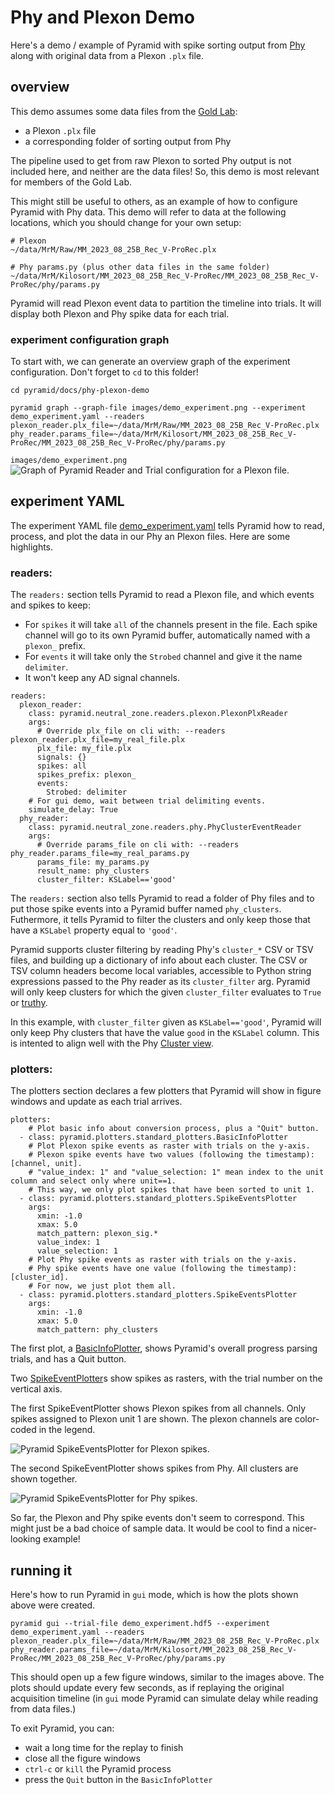 # Phy and Plexon Demo

Here's a demo / example of Pyramid with spike sorting output from [Phy](https://phy.readthedocs.io/en/latest/) along with original data from a Plexon `.plx` file.

## overview

This demo assumes some data files from the [Gold Lab](https://www.med.upenn.edu/goldlab/):

 - a Plexon `.plx` file
 - a corresponding folder of sorting output from Phy

The pipeline used to get from raw Plexon to sorted Phy output is not included here, and neither are the data files!
So, this demo is most relevant for members of the Gold Lab.

This might still be useful to others, as an example of how to configure Pyramid with Phy data.
This demo will refer to data at the following locations, which you should change for your own setup:

```
# Plexon
~/data/MrM/Raw/MM_2023_08_25B_Rec_V-ProRec.plx

# Phy params.py (plus other data files in the same folder)
~/data/MrM/Kilosort/MM_2023_08_25B_Rec_V-ProRec/MM_2023_08_25B_Rec_V-ProRec/phy/params.py
```

Pyramid will read Plexon event data to partition the timeline into trials.
It will display both Plexon and Phy spike data for each trial.

### experiment configuration graph

To start with, we can generate an overview graph of the experiment configuration.  Don't forget to `cd` to this folder!

```
cd pyramid/docs/phy-plexon-demo

pyramid graph --graph-file images/demo_experiment.png --experiment demo_experiment.yaml --readers plexon_reader.plx_file=~/data/MrM/Raw/MM_2023_08_25B_Rec_V-ProRec.plx phy_reader.params_file=~/data/MrM/Kilosort/MM_2023_08_25B_Rec_V-ProRec/MM_2023_08_25B_Rec_V-ProRec/phy/params.py
```

`images/demo_experiment.png`
![Graph of Pyramid Reader and Trial configuration for a Plexon file.](images/demo_experiment.png "Overview of a Plexon experiment")

## experiment YAML

The experiment YAML file [demo_experiment.yaml](demo_experiment.yaml) tells Pyramid how to read, process, and plot the data in our Phy an Plexon files.  Here are some highlights.

### readers: ###

The `readers:` section tells Pyramid to read a Plexon file, and which events and spikes to keep:

 - For `spikes` it will take `all` of the channels present in the file.  Each spike channel will go to its own Pyramid buffer, automatically named with a `plexon_` prefix.
 - For `events` it will take only the `Strobed` channel and give it the name `delimiter`.
 - It won't keep any AD signal channels.

```
readers:
  plexon_reader:
    class: pyramid.neutral_zone.readers.plexon.PlexonPlxReader
    args:
      # Override plx_file on cli with: --readers plexon_reader.plx_file=my_real_file.plx
      plx_file: my_file.plx
      signals: {}
      spikes: all
      spikes_prefix: plexon_
      events:
        Strobed: delimiter
    # For gui demo, wait between trial delimiting events.
    simulate_delay: True
  phy_reader:
    class: pyramid.neutral_zone.readers.phy.PhyClusterEventReader
    args:
      # Override params_file on cli with: --readers phy_reader.params_file=my_real_params.py
      params_file: my_params.py
      result_name: phy_clusters
      cluster_filter: KSLabel=='good'
```

The `readers:` section also tells Pyramid to read a folder of Phy files and to put those spike events into a Pyramid buffer named `phy_clusters`.
Futhermore, it tells Pyramid to filter the clusters and only keep those that have a `KSLabel` property equal to `'good'`.

Pyramid supports cluster filtering by reading Phy's `cluster_*` CSV or TSV files, and building up a dictionary of info about each cluster.
The CSV or TSV column headers become local variables, accessible to Python string expressions passed to the Phy reader as its `cluster_filter` arg.
Pyramid will only keep clusters for which the given `cluster_filter` evaluates to `True` or [truthy](https://docs.python.org/3/library/stdtypes.html#truth-value-testing).

In this example, with `cluster_filter` given as `KSLabel=='good'`, Pyramid will only keep Phy clusters that have the value `good` in the `KSLabel` column.
This is intented to align well with the Phy [Cluster view](https://phy.readthedocs.io/en/latest/visualization/).

### plotters: ###

The plotters section declares a few plotters that Pyramid will show in figure windows and update as each trial arrives.

```
plotters:
    # Plot basic info about conversion process, plus a "Quit" button.
  - class: pyramid.plotters.standard_plotters.BasicInfoPlotter
    # Plot Plexon spike events as raster with trials on the y-axis.
    # Plexon spike events have two values (following the timestamp): [channel, unit].
    # "value_index: 1" and "value_selection: 1" mean index to the unit column and select only where unit==1.
    # This way, we only plot spikes that have been sorted to unit 1.
  - class: pyramid.plotters.standard_plotters.SpikeEventsPlotter
    args:
      xmin: -1.0
      xmax: 5.0
      match_pattern: plexon_sig.*
      value_index: 1
      value_selection: 1
    # Plot Phy spike events as raster with trials on the y-axis.
    # Phy spike events have one value (following the timestamp): [cluster_id].
    # For now, we just plot them all.
  - class: pyramid.plotters.standard_plotters.SpikeEventsPlotter
    args:
      xmin: -1.0
      xmax: 5.0
      match_pattern: phy_clusters
```

The first plot, a [BasicInfoPlotter](https://github.com/benjamin-heasly/pyramid/blob/main/src/pyramid/plotters/standard_plotters.py#L35), shows Pyramid's overall progress parsing trials, and has a Quit button.

Two [SpikeEventPlotter](https://github.com/benjamin-heasly/pyramid/blob/main/src/pyramid/plotters/standard_plotters.py#L486)s show spikes as rasters, with the trial number on the vertical axis.

The first SpikeEventPlotter shows Plexon spikes from all channels.  Only spikes assigned to Plexon unit 1 are shown.  The plexon channels are color-coded in the legend.

![Pyramid SpikeEventsPlotter for Plexon spikes.](images/plexon-spike-events.png "Pyramid Plexon SpikeEventsPlotter")

The second SpikeEventPlotter shows spikes from Phy.  All clusters are shown together.

![Pyramid SpikeEventsPlotter for Phy spikes.](images/phy-spike-events.png "Pyramid PhySpikeEventsPlotter")

So far, the Plexon and Phy spike events don't seem to correspond.
This might just be a bad choice of sample data.
It would be cool to find a nicer-looking example!

## running it

Here's how to run Pyramid in `gui` mode, which is how the plots shown above were created.

```
pyramid gui --trial-file demo_experiment.hdf5 --experiment demo_experiment.yaml --readers plexon_reader.plx_file=~/data/MrM/Raw/MM_2023_08_25B_Rec_V-ProRec.plx phy_reader.params_file=~/data/MrM/Kilosort/MM_2023_08_25B_Rec_V-ProRec/MM_2023_08_25B_Rec_V-ProRec/phy/params.py
```

This should open up a few figure windows, similar to the images above.
The plots should update every few seconds, as if replaying the original acquisition timeline (in `gui` mode Pyramid can simulate delay while reading from data files.)

To exit Pyramid, you can:
 - wait a long time for the replay to finish
 - close all the figure windows
 - `ctrl-c` or `kill` the Pyramid process
 - press the `Quit` button in the `BasicInfoPlotter`
